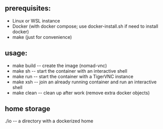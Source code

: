## prerequisites:
* Linux or WSL instance
* Docker (with docker compose; use docker-install.sh if need to install docker)
* make (just for convenience)

## usage:
* make build -- create the image (nomad-vnc)
* make sh -- start the container with an interactive shell
* make run -- start the container with a TigerVNC instance
* make xsh -- join an already running  container and run an interactive shell
* make clean -- clean up after work (remove extra docker objects)

## home storage
./io -- a directory with a dockerized home
